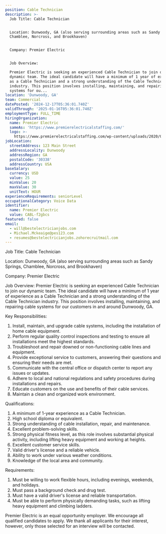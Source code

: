```yaml
---
position: Cable Technician
description: >-
  Job Title: Cable Technician


  Location: Dunwoody, GA (also serving surrounding areas such as Sandy Springs,
  Chamblee, Norcross, and Brookhaven)


  Company: Premier Electric


  Job Overview:

  Premier Electric is seeking an experienced Cable Technician to join our
  dynamic team. The ideal candidate will have a minimum of 1 year of experience
  as a Cable Technician and a strong understanding of the Cable Technician
  industry. This position involves installing, maintaining, and repairing cable
  systems for ou...
location: 'Dunwoody, GA'
team: Commercial
datePosted: '2024-12-17T05:36:01.740Z'
validThrough: '2025-01-16T05:36:01.740Z'
employmentType: FULL_TIME
hiringOrganization:
  name: Premier Electric
  sameAs: 'https://www.premierelectricalstaffing.com/'
  logo: >-
    https://www.premierelectricalstaffing.com/wp-content/uploads/2020/05/Premier-Electrical-Staffing-logo.png
jobLocation:
  streetAddress: 123 Main Street
  addressLocality: Dunwoody
  addressRegion: GA
  postalCode: '30338'
  addressCountry: USA
baseSalary:
  currency: USD
  value: 25
  minValue: 20
  maxValue: 30
  unitText: HOUR
experienceRequirements: seniorLevel
occupationalCategory: Voice Data
identifier:
  name: Premier Electric
  value: CABL-f2gbcs
featured: false
email:
  - will@bestelectricianjobs.com
  - Michael.Mckeaige@pes123.com
  - resumes@bestelectricianjobs.zohorecruitmail.com
---
```




Job Title: Cable Technician

Location: Dunwoody, GA (also serving surrounding areas such as Sandy Springs, Chamblee, Norcross, and Brookhaven)

Company: Premier Electric

Job Overview:
Premier Electric is seeking an experienced Cable Technician to join our dynamic team. The ideal candidate will have a minimum of 1 year of experience as a Cable Technician and a strong understanding of the Cable Technician industry. This position involves installing, maintaining, and repairing cable systems for our customers in and around Dunwoody, GA.

Key Responsibilities:

1. Install, maintain, and upgrade cable systems, including the installation of home cable equipment.
2. Perform regular quality control inspections and testing to ensure all installations meet the highest standards.
3. Troubleshoot and repair downed or non-functioning cable lines and equipment.
4. Provide exceptional service to customers, answering their questions and ensuring their needs are met.
5. Communicate with the central office or dispatch center to report any issues or updates.
6. Adhere to local and national regulations and safety procedures during installations and repairs.
7. Educate customers on the use and benefits of their cable services.
8. Maintain a clean and organized work environment.

Qualifications:

1. A minimum of 1-year experience as a Cable Technician.
2. High school diploma or equivalent.
3. Strong understanding of cable installation, repair, and maintenance.
4. Excellent problem-solving skills.
5. Strong physical fitness level, as this role involves substantial physical activity, including lifting heavy equipment and working at heights.
6. Excellent customer service skills.
7. Valid driver's license and a reliable vehicle.
8. Ability to work under various weather conditions.
9. Knowledge of the local area and community.

Requirements:

1. Must be willing to work flexible hours, including evenings, weekends, and holidays.
2. Must pass a background check and drug test.
3. Must have a valid driver's license and reliable transportation.
4. Must be able to perform physically demanding tasks, such as lifting heavy equipment and climbing ladders.

Premier Electric is an equal opportunity employer. We encourage all qualified candidates to apply. We thank all applicants for their interest, however, only those selected for an interview will be contacted.
